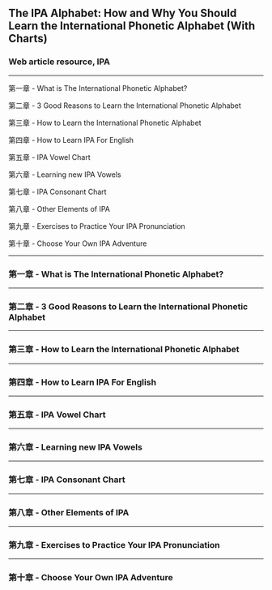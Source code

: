 ## The IPA Alphabet: How and Why You Should Learn the International Phonetic Alphabet (With Charts)
### Web article resource, IPA

------------------

第一章 - What is The International Phonetic Alphabet?

第二章 - 3 Good Reasons to Learn the International Phonetic Alphabet

第三章 - How to Learn the International Phonetic Alphabet

第四章 - How to Learn IPA For English

第五章 - IPA Vowel Chart

第六章 - Learning new IPA Vowels

第七章 - IPA Consonant Chart

第八章 - Other Elements of IPA

第九章 - Exercises to Practice Your IPA Pronunciation

第十章 - Choose Your Own IPA Adventure

------------------


### 第一章 - What is The International Phonetic Alphabet?


------------------------------


### 第二章 - 3 Good Reasons to Learn the International Phonetic Alphabet


------------------------------


### 第三章 - How to Learn the International Phonetic Alphabet


------------------------------


### 第四章 - How to Learn IPA For English


------------------------------


### 第五章 - IPA Vowel Chart


------------------------------


### 第六章 - Learning new IPA Vowels


------------------------------


### 第七章 - IPA Consonant Chart


------------------------------


### 第八章 - Other Elements of IPA


------------------------------


### 第九章 - Exercises to Practice Your IPA Pronunciation


------------------------------


### 第十章 - Choose Your Own IPA Adventure